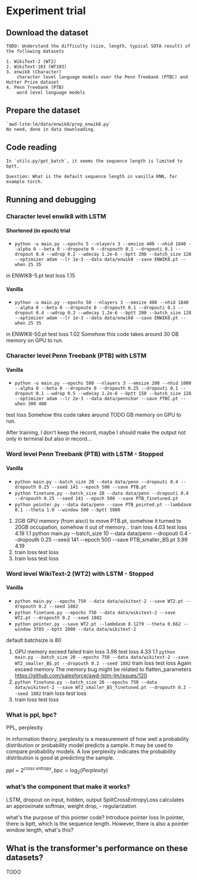 # Experiment trial

##  Download the dataset

    TODO: Understand the difficulty (size, length, typical SOTA result) of the following datasets

    1. WikiText-2 (WT2)
    2. WikiText-103 (WT103)
    3. enwik8 (Character)
        character level language models over the Penn Treebank (PTBC) and Hutter Prize dataset
    4. Penn Treebank (PTB)
        word level language models

## Prepare the dataset

    `awd-lstm-lm/data/enwik8/prep_enwik8.py`
    No need, done in data downloading.

## Code reading

    In `utils.py/get_batch`, it seems the sequence length is limited to bptt. 
    
    Question: What is the default sequence length in vanilla RNN, for example torch. 

## Running and debugging

### Character level enwik8 with LSTM

#### Shortened (in epoch) trial
+ `python -u main.py --epochs 5 --nlayers 3 --emsize 400 --nhid 1840 --alpha 0 --beta 0 --dropoute 0 --dropouth 0.1 --dropouti 0.1 --dropout 0.4 --wdrop 0.2 --wdecay 1.2e-6 --bptt 200 --batch_size 128 --optimizer adam --lr 1e-3 --data data/enwik8 --save ENWIK8.pt --when 25 35`

in ENWIK8-5.pt
test loss 1.15 

#### Vanilla
+ `python -u main.py --epochs 50 --nlayers 3 --emsize 400 --nhid 1840 --alpha 0 --beta 0 --dropoute 0 --dropouth 0.1 --dropouti 0.1 --dropout 0.4 --wdrop 0.2 --wdecay 1.2e-6 --bptt 200 --batch_size 128 --optimizer adam --lr 1e-3 --data data/enwik8 --save ENWIK8.pt --when 25 35`

in ENWIK8-50.pt
test loss 1.02
Somehow this code takes around 30 GB memory on GPU to run. 

### Character level Penn Treebank (PTB) with LSTM

#### Vanilla 

+ `python -u main.py --epochs 500 --nlayers 3 --emsize 200 --nhid 1000 --alpha 0 --beta 0 --dropoute 0 --dropouth 0.25 --dropouti 0.1 --dropout 0.1 --wdrop 0.5 --wdecay 1.2e-6 --bptt 150 --batch_size 128 --optimizer adam --lr 2e-3 --data data/pennchar --save PTBC.pt --when 300 400`

test loss 
Somehow this code takes around TODO GB memory on GPU to run. 

After training, I don't keep the record, maybe I should make the output not only in terminal but also in record...

### Word level Penn Treebank (PTB) with LSTM - Stopped

#### Vanilla 
+ `python main.py --batch_size 20 --data data/penn --dropouti 0.4 --dropouth 0.25 --seed 141 --epoch 500 --save PTB.pt`
+ `python finetune.py --batch_size 20 --data data/penn --dropouti 0.4 --dropouth 0.25 --seed 141 --epoch 500 --save PTB_finetuned.pt`
+ `python pointer.py --data data/penn --save PTB_pointed.pt --lambdasm 0.1 --theta 1.0 --window 500 --bptt 5000`

1. 2GB GPU memory (from aisci) to move PTB.pt, somehow it turned to 20GB occupation, somehow it out of memory...
    train loss 4.03 test loss 4.19
1.1 python main.py --batch_size 10 --data data/penn --dropouti 0.4 --dropouth 0.25 --seed 141 --epoch 500 --save PTB_smaller_BS.pt
    3.99 4.19
2. 
    train loss test loss 
3. 
    train loss test loss 

### Word level WikiText-2 (WT2) with LSTM - Stopped


#### Vanilla 

+ `python main.py --epochs 750 --data data/wikitext-2 --save WT2.pt --dropouth 0.2 --seed 1882`
+ `python finetune.py --epochs 750 --data data/wikitext-2 --save WT2.pt --dropouth 0.2 --seed 1882`
+ `python pointer.py --save WT2.pt --lambdasm 0.1279 --theta 0.662 --window 3785 --bptt 2000 --data data/wikitext-2`

default batchsize is 80
1.  GPU memory exceed failed
    train loss 3.98 test loss 4.33
1.1 `python main.py --batch_size 20 --epochs 750 --data data/wikitext-2 --save WT2_smaller_BS.pt --dropouth 0.2 --seed 1882`
    train loss test loss 
    Again exceed memory
    The memory bug might be related to flatten_parameters https://github.com/salesforce/awd-lstm-lm/issues/120
2. `python finetune.py --batch_size 20 --epochs 750 --data data/wikitext-2 --save WT2_smaller_BS_finetuned.pt --dropouth 0.2 --seed 1882`
    train loss test loss 
3. 
    train loss test loss 


### What is ppl, bpc?

PPL, perplexity

In information theory, perplexity is a measurement of how well a probability distribution or probability model predicts a sample. It may be used to compare probability models. A low perplexity indicates the probability distribution is good at predicting the sample.

$ppl = 2^{cross\ entropy}, bpc = \log_2(Perplexity)$


### what’s the component that make it works?

LSTM, 
dropout on input, hidden, output
SplitCrossEntropyLoss calculates an approximate softmax, 
weight drop, - regularization

what's the purpose of this pointer code? Introduce pointer loss
In pointer, there is bptt, which is the sequence length. 
However, there is also a pointer window length, what's this? 




## What is the transformer's performance on these datasets?

TODO




